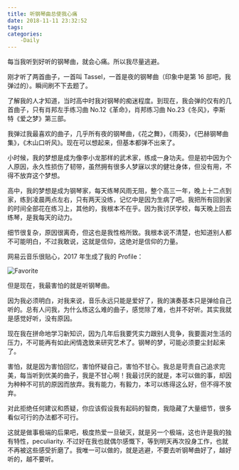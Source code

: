 ```yaml
---
title: 听钢琴曲总使我心痛
date: 2018-11-11 23:32:52
tags:
categories:
	-Daily
---
```


每当我听到好听的钢琴曲，就会心痛。所以我尽量逃避。

<!--more-->

刚才听了两首曲子，一首叫 Tassel，一首是夜的钢琴曲（印象中是第 16 部吧，我弹过的）。瞬间刷不下去题了。

了解我的人才知道，当时高中时我对钢琴的痴迷程度。到现在，我会弹的仅有的几首曲子，只有肖邦左手练习曲 No.12《革命》，肖邦练习曲 No.23《冬风》，李斯特《爱之梦》第三部。

我弹过我最喜欢的曲子，几乎所有夜的钢琴曲，《花之舞》，《雨葵》，《巴赫钢琴曲集》，《木山口听风》。现在可以想起来，但基本都弹不出来了。

小时候，我的梦想是成为像李小龙那样的武术家，练成一身功夫。但是初中因为个人原因，永久性损伤了韧带，虽然拥有很多人梦寐以求的健壮身体，但没有用，不得不放弃这个梦想。

高中，我的梦想是成为钢琴家，每天练琴风雨无阻，整个高三一年，晚上十二点到家，练到凌晨两点左右，只有两天没练，记忆中是因为生病了吧。我把所有回到家的时间全部花在练习上，其他的，我根本不在乎。因为我讨厌学校，每天晚上回去练琴，是我每天的动力。

细节很复杂，原因很离奇，但这也是我性格所致。我根本说不清楚，也知道别人都不可能明白，不过我敢说，这就是信仰，这绝对是信仰的力量。

网易云音乐很贴心，2017 年生成了我的 Profile：

![Favorite](https://raw.githubusercontent.com/fudonglai/merge_reponsitories/master/cut.jpg)

但是现在，我最害怕的就是听钢琴曲。

因为我必须明白，对我来说，音乐永远只能是爱好了，我的演奏基本只是弹给自己听的。总有人问我，为什么练这么难的曲子，感觉除了难，也并不好听。其实我就是感觉好听，没有原因。

现在我在拼命地学习新知识，因为几年后我要凭实力跟别人竞争，我要面对生活的压力，不可能再有如此闲情逸致来研究艺术了。钢琴的梦，可能必须要尘封起来了。

害怕，就是因为害怕回忆，害怕怀疑自己，害怕不甘心。我总是苛责自己追求完美，每当听到优美的曲子，我是不甘心啊！我最讨厌的就是，本可以做的事，却因为种种不可抗的原因而放弃。我有能力，有毅力，本可以练得这么好，但不得不放弃。

对此拒绝任何建议和质疑，你应该假设我有起码的智商，我隐藏了大量细节，很多看似可行的办法都不可行。

这就是做事极端的后果吧，极度热爱一旦破灭，就是另一个极端，这也许是我的独有特性，peculiarity. 不过好在我也就偶尔感慨下，等到明天再次投身工作，也就不再被这些感受折磨了。我唯一可以做的，就是逃避，不要去听钢琴曲好了，越好听的，越不要听。